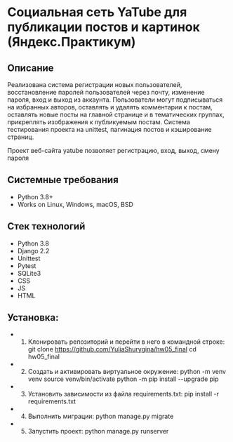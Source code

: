 # Социальная сеть YaTube для публикации постов и картинок (Яндекс.Практикум)
## Описание
Реализована система регистрации новых пользователей, восстановление паролей пользователей через почту, изменение пароля, вход и выход из аккаунта. Пользователи могут подписываться на избранных авторов, оставлять и удалять комментарии к постам, оставлять новые посты на главной странице и в тематических группах, прикреплять изображения к публикуемым постам.
Система тестирования проекта на unittest, пагинация постов и кэширование страниц.


 Проект веб-сайта yatube позволяет регистрацию, вход, выход, смену пароля


## Системные требования
* Python 3.8+
* Works on Linux, Windows, macOS, BSD
## Стек технологий
* Python 3.8
* Django 2.2
* Unittest
* Pytest
* SQLite3
* CSS
* JS
* HTML
## Установка:
* 1) Клонировать репозиторий и перейти в него в командной строке:
git clone https://github.com/YuliaShurygina/hw05_final cd hw05_final

* 2) Cоздать и активировать виртуальное окружение:
python -m venv venv source venv/bin/activate python -m pip install --upgrade pip

* 3) Установить зависимости из файла requirements.txt:
pip install -r requirements.txt

* 4) Выполнить миграции:
python manage.py migrate

* 5) Запустить проект:
python manage.py runserver